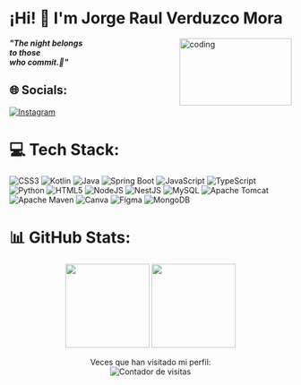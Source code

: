 # ¡Hi! 👋  I'm Jorge Raul Verduzco Mora  
<img src="https://64.media.tumblr.com/0ea83e1b98da48d2fa65e096afd9ffb0/tumblr_np13mlXqc61t4034jo1_r2_400.gif" alt="coding" width="200" height="120" align="right">

***"The night belongs<br/>
to those<br/>
who commit.🦇"***



## 🌐 Socials:
[![Instagram](https://img.shields.io/badge/Instagram-%23E4405F.svg?logo=Instagram&logoColor=white)](https://instagram.com/jorgendo43) 

# 💻 Tech Stack:
![CSS3](https://img.shields.io/badge/css3-%231572B6.svg?style=for-the-badge&logo=css3&logoColor=white)
![Kotlin](https://img.shields.io/badge/kotlin-%237F52FF.svg?style=for-the-badge&logo=kotlin&logoColor=white)
![Java](https://img.shields.io/badge/java-%23ED8B00.svg?style=for-the-badge&logo=openjdk&logoColor=white)
![Spring Boot](https://img.shields.io/badge/springboot-%236DB33F.svg?style=for-the-badge&logo=spring-boot&logoColor=white)
![JavaScript](https://img.shields.io/badge/javascript-%23323330.svg?style=for-the-badge&logo=javascript&logoColor=%23F7DF1E)
![TypeScript](https://img.shields.io/badge/typescript-%23007ACC.svg?style=for-the-badge&logo=typescript&logoColor=white)
![Python](https://img.shields.io/badge/python-3670A0?style=for-the-badge&logo=python&logoColor=ffdd54)
![HTML5](https://img.shields.io/badge/html5-%23E34F26.svg?style=for-the-badge&logo=html5&logoColor=white)
![NodeJS](https://img.shields.io/badge/node.js-6DA55F?style=for-the-badge&logo=node.js&logoColor=white)
![NestJS](https://img.shields.io/badge/NestJS-E0234E?style=for-the-badge&logo=nestjs&logoColor=white)
![MySQL](https://img.shields.io/badge/mysql-4479A1.svg?style=for-the-badge&logo=mysql&logoColor=white)
![Apache Tomcat](https://img.shields.io/badge/apache%20tomcat-%23F8DC75.svg?style=for-the-badge&logo=apache-tomcat&logoColor=black)
![Apache Maven](https://img.shields.io/badge/Apache%20Maven-C71A36?style=for-the-badge&logo=Apache%20Maven&logoColor=white)
![Canva](https://img.shields.io/badge/Canva-%2300C4CC.svg?style=for-the-badge&logo=Canva&logoColor=white)
![Figma](https://img.shields.io/badge/figma-%23F24E1E.svg?style=for-the-badge&logo=figma&logoColor=white)
![MongoDB](https://img.shields.io/badge/MongoDB-%234ea94b.svg?style=for-the-badge&logo=mongodb&logoColor=white)
# 📊 GitHub Stats:
<p align="center">
  <img src="https://github-readme-streak-stats.herokuapp.com/?user=jorgeRaulVerduzco&theme=dark&hide_border=false" height="150" />
  <img src="https://github-readme-stats.vercel.app/api/top-langs/?username=jorgeRaulVerduzco&theme=dark&hide_border=false&include_all_commits=true&count_private=true&layout=compact" height="150"/>
</p>

<p align="center">
  Veces que han visitado mi perfil:<br>
  <img src="https://komarev.com/ghpvc/?username=jorgeRaulVerduzco&label=Visitas%20al%20perfil&color=0e75b6&style=flat" alt="Contador de visitas" />
</p>


<!-- Proudly created with GPRM ( https://gprm.itsvg.in ) -->

